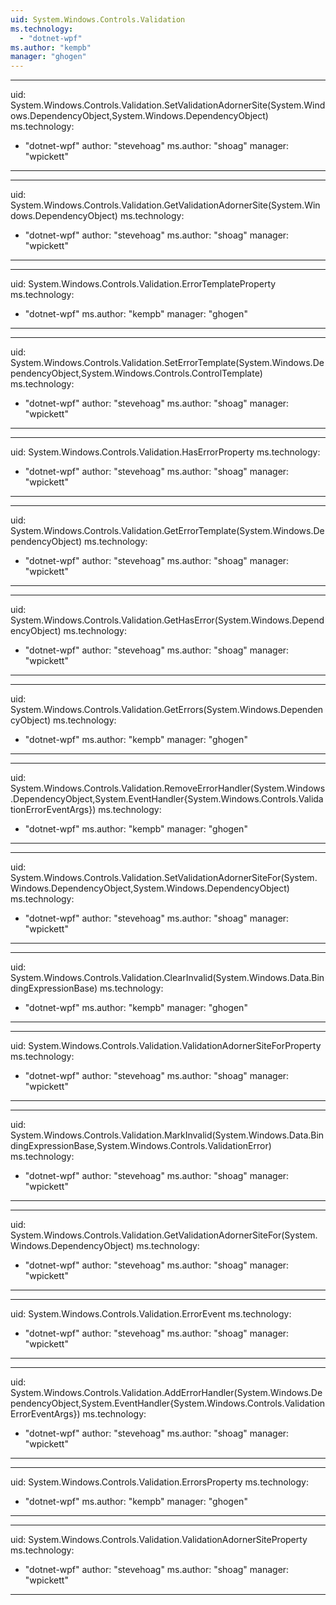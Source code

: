 ```yaml
---
uid: System.Windows.Controls.Validation
ms.technology: 
  - "dotnet-wpf"
ms.author: "kempb"
manager: "ghogen"
---
```


---
uid: System.Windows.Controls.Validation.SetValidationAdornerSite(System.Windows.DependencyObject,System.Windows.DependencyObject)
ms.technology: 
  - "dotnet-wpf"
author: "stevehoag"
ms.author: "shoag"
manager: "wpickett"
---

---
uid: System.Windows.Controls.Validation.GetValidationAdornerSite(System.Windows.DependencyObject)
ms.technology: 
  - "dotnet-wpf"
author: "stevehoag"
ms.author: "shoag"
manager: "wpickett"
---

---
uid: System.Windows.Controls.Validation.ErrorTemplateProperty
ms.technology: 
  - "dotnet-wpf"
ms.author: "kempb"
manager: "ghogen"
---

---
uid: System.Windows.Controls.Validation.SetErrorTemplate(System.Windows.DependencyObject,System.Windows.Controls.ControlTemplate)
ms.technology: 
  - "dotnet-wpf"
author: "stevehoag"
ms.author: "shoag"
manager: "wpickett"
---

---
uid: System.Windows.Controls.Validation.HasErrorProperty
ms.technology: 
  - "dotnet-wpf"
author: "stevehoag"
ms.author: "shoag"
manager: "wpickett"
---

---
uid: System.Windows.Controls.Validation.GetErrorTemplate(System.Windows.DependencyObject)
ms.technology: 
  - "dotnet-wpf"
author: "stevehoag"
ms.author: "shoag"
manager: "wpickett"
---

---
uid: System.Windows.Controls.Validation.GetHasError(System.Windows.DependencyObject)
ms.technology: 
  - "dotnet-wpf"
author: "stevehoag"
ms.author: "shoag"
manager: "wpickett"
---

---
uid: System.Windows.Controls.Validation.GetErrors(System.Windows.DependencyObject)
ms.technology: 
  - "dotnet-wpf"
ms.author: "kempb"
manager: "ghogen"
---

---
uid: System.Windows.Controls.Validation.RemoveErrorHandler(System.Windows.DependencyObject,System.EventHandler{System.Windows.Controls.ValidationErrorEventArgs})
ms.technology: 
  - "dotnet-wpf"
ms.author: "kempb"
manager: "ghogen"
---

---
uid: System.Windows.Controls.Validation.SetValidationAdornerSiteFor(System.Windows.DependencyObject,System.Windows.DependencyObject)
ms.technology: 
  - "dotnet-wpf"
author: "stevehoag"
ms.author: "shoag"
manager: "wpickett"
---

---
uid: System.Windows.Controls.Validation.ClearInvalid(System.Windows.Data.BindingExpressionBase)
ms.technology: 
  - "dotnet-wpf"
ms.author: "kempb"
manager: "ghogen"
---

---
uid: System.Windows.Controls.Validation.ValidationAdornerSiteForProperty
ms.technology: 
  - "dotnet-wpf"
author: "stevehoag"
ms.author: "shoag"
manager: "wpickett"
---

---
uid: System.Windows.Controls.Validation.MarkInvalid(System.Windows.Data.BindingExpressionBase,System.Windows.Controls.ValidationError)
ms.technology: 
  - "dotnet-wpf"
author: "stevehoag"
ms.author: "shoag"
manager: "wpickett"
---

---
uid: System.Windows.Controls.Validation.GetValidationAdornerSiteFor(System.Windows.DependencyObject)
ms.technology: 
  - "dotnet-wpf"
author: "stevehoag"
ms.author: "shoag"
manager: "wpickett"
---

---
uid: System.Windows.Controls.Validation.ErrorEvent
ms.technology: 
  - "dotnet-wpf"
author: "stevehoag"
ms.author: "shoag"
manager: "wpickett"
---

---
uid: System.Windows.Controls.Validation.AddErrorHandler(System.Windows.DependencyObject,System.EventHandler{System.Windows.Controls.ValidationErrorEventArgs})
ms.technology: 
  - "dotnet-wpf"
author: "stevehoag"
ms.author: "shoag"
manager: "wpickett"
---

---
uid: System.Windows.Controls.Validation.ErrorsProperty
ms.technology: 
  - "dotnet-wpf"
ms.author: "kempb"
manager: "ghogen"
---

---
uid: System.Windows.Controls.Validation.ValidationAdornerSiteProperty
ms.technology: 
  - "dotnet-wpf"
author: "stevehoag"
ms.author: "shoag"
manager: "wpickett"
---
